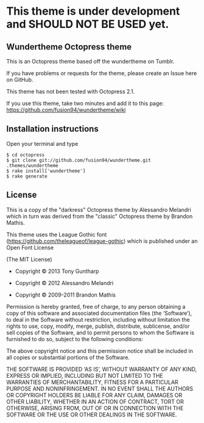 # This theme is under development and SHOULD NOT BE USED yet.

## Wundertheme Octopress theme

This is an Octopress theme based off the wundertheme on Tumblr.

If you have problems or requests for the theme, please create an Issue here on GitHub. 

This theme has not been tested with Octopress 2.1.

If you use this theme, take two minutes and add it to this page: https://github.com/fusion94/wundertheme/wiki

## Installation instructions

Open your terminal and type

	$ cd octopress
	$ git clone git://github.com/fusion94/wundertheme.git .themes/wundertheme
	$ rake install['wundertheme']
	$ rake generate

## License

This is a copy of the "darkress" Octopress theme by Alessandro Melandri which in turn was derived from the "classic" Octopress theme by Brandon Mathis.

This theme uses the League Gothic font (https://github.com/theleagueof/league-gothic) which is published under an Open Font License

(The MIT License)

* Copyright © 2013 Tony Guntharp

* Copyright © 2012 Alessandro Melandri

* Copyright © 2009-2011 Brandon Mathis

Permission is hereby granted, free of charge, to any person obtaining a copy of this software and associated documentation files (the ‘Software’), to deal in the Software without restriction, including without limitation the rights to use, copy, modify, merge, publish, distribute, sublicense, and/or sell copies of the Software, and to permit persons to whom the Software is furnished to do so, subject to the following conditions:

The above copyright notice and this permission notice shall be included in all copies or substantial portions of the Software.

THE SOFTWARE IS PROVIDED ‘AS IS’, WITHOUT WARRANTY OF ANY KIND, EXPRESS OR IMPLIED, INCLUDING BUT NOT LIMITED TO THE WARRANTIES OF MERCHANTABILITY, FITNESS FOR A PARTICULAR PURPOSE AND NONINFRINGEMENT. IN NO EVENT SHALL THE AUTHORS OR COPYRIGHT HOLDERS BE LIABLE FOR ANY CLAIM, DAMAGES OR OTHER LIABILITY, WHETHER IN AN ACTION OF CONTRACT, TORT OR OTHERWISE, ARISING FROM, OUT OF OR IN CONNECTION WITH THE SOFTWARE OR THE USE OR OTHER DEALINGS IN THE SOFTWARE.
